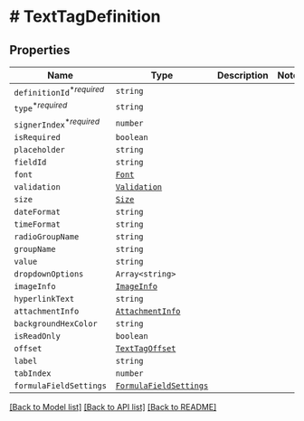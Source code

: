 # # TextTagDefinition



## Properties

Name | Type | Description | Notes
------------ | ------------- | ------------- | -------------
| `definitionId`<sup>*_required_</sup> | ```string``` |   |  |
| `type`<sup>*_required_</sup> | ```string``` |   |  |
| `signerIndex`<sup>*_required_</sup> | ```number``` |   |  |
| `isRequired` | ```boolean``` |   |  |
| `placeholder` | ```string``` |   |  |
| `fieldId` | ```string``` |   |  |
| `font` | [```Font```](Font.md) |   |  |
| `validation` | [```Validation```](Validation.md) |   |  |
| `size` | [```Size```](Size.md) |   |  |
| `dateFormat` | ```string``` |   |  |
| `timeFormat` | ```string``` |   |  |
| `radioGroupName` | ```string``` |   |  |
| `groupName` | ```string``` |   |  |
| `value` | ```string``` |   |  |
| `dropdownOptions` | ```Array<string>``` |   |  |
| `imageInfo` | [```ImageInfo```](ImageInfo.md) |   |  |
| `hyperlinkText` | ```string``` |   |  |
| `attachmentInfo` | [```AttachmentInfo```](AttachmentInfo.md) |   |  |
| `backgroundHexColor` | ```string``` |   |  |
| `isReadOnly` | ```boolean``` |   |  |
| `offset` | [```TextTagOffset```](TextTagOffset.md) |   |  |
| `label` | ```string``` |   |  |
| `tabIndex` | ```number``` |   |  |
| `formulaFieldSettings` | [```FormulaFieldSettings```](FormulaFieldSettings.md) |   |  |

[[Back to Model list]](../README.md#models) [[Back to API list]](../README.md#api-endpoints) [[Back to README]](../README.md)
